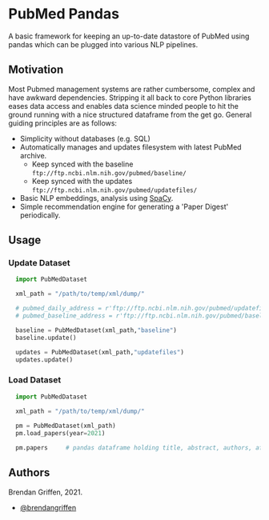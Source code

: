 
# PubMed Pandas

A basic framework for keeping an up-to-date datastore of PubMed using pandas which can be plugged into various NLP pipelines.

## Motivation

Most Pubmed management systems are rather cumbersome, complex and have awkward dependencies. Stripping it all back to core Python libraries eases data access and enables data science minded people to hit the ground running with a nice structured dataframe from the get go. General guiding principles are as follows:

- Simplicity without databases (e.g. SQL)
- Automatically manages and updates filesystem with latest PubMed archive.
  - Keep synced with the baseline `ftp://ftp.ncbi.nlm.nih.gov/pubmed/baseline/`
  - Keep synced with the updates `ftp://ftp.ncbi.nlm.nih.gov/pubmed/updatefiles/`
- Basic NLP embeddings, analysis using [SpaCy](https://spacy.io/).
- Simple recommendation engine for generating a 'Paper Digest' periodically.

## Usage

### Update Dataset

```python
  import PubMedDataset

  xml_path = "/path/to/temp/xml/dump/"

  # pubmed_daily_address = r'ftp://ftp.ncbi.nlm.nih.gov/pubmed/updatefiles/'
  # pubmed_baseline_address = r'ftp://ftp.ncbi.nlm.nih.gov/pubmed/baseline/'

  baseline = PubMedDataset(xml_path,"baseline")
  baseline.update()

  updates = PubMedDataset(xml_path,"updatefiles")
  updates.update()
```

### Load Dataset

```python
  import PubMedDataset
  
  xml_path = "/path/to/temp/xml/dump/"

  pm = PubMedDataset(xml_path)
  pm.load_papers(year=2021)

  pm.papers     # pandas dataframe holding title, abstract, authors, affiliations etc.
```

  
## Authors

Brendan Griffen, 2021.
- [@brendangriffen](https://www.twitter.com/bgriffen)